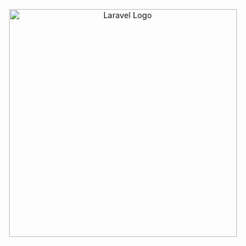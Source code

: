 <p align="center"><a href="https://laravel.com" target="_blank"><img src="https://miro.medium.com/v2/resize:fit:590/0*I6C8hkAaHTaINXav.png" width="400" alt="Laravel Logo"></a></p>
